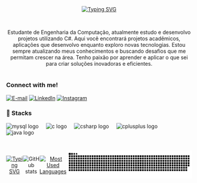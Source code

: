 <div align="center" style="display: flex; justify-content: center; align-items: center; height: 80px;">
  <a href="https://git.io/typing-svg">
    <img src="https://readme-typing-svg.demolab.com?font=Fira+Code&pause=1000&color=975AD6&center=true&vCenter=true&repeat=true&random=false&width=450&height=60&lines=%E2%9C%BA+Welcome+to+my+tech+universe+%E2%9C%BA" alt="Typing SVG" />
  </a>
</div>

<p align="center">Estudante de Engenharia da Computação, atualmente estudo e desenvolvo projetos utilizando C#. Aqui você encontrará projetos acadêmicos, aplicações que desenvolvo enquanto exploro novas tecnologias. Estou sempre atualizando meus conhecimentos e buscando desafios que me permitam crescer na área. Tenho paixão por aprender e aplicar o que sei para criar soluções inovadoras e eficientes.

#

<img align="right" alt="" height="200px" src="https://media3.giphy.com/media/L1R1tvI9svkIWwpVYr/giphy.gif?cid=6c09b9520veo0n84wz7333jd88vyvhaagcp137h5d7394gx8&ep=v1_internal_gif_by_id&rid=giphy.gif&ct=g">

<h3 align="left">Connect with me!</h3>

[![E-mail](https://img.shields.io/badge/-Email-000?style=for-the-badge&logo=microsoft-outlook&logoColor=975AD6&color:FFF)](mailto:contatobrunabarretto@gmail.com)
[![LinkedIn](https://img.shields.io/badge/-LinkedIn-000?style=for-the-badge&logo=linkedin&logoColor=975AD6&color:FFF)](https://www.linkedin.com/in/itsbrunabarreto/)
[![Instagram](https://img.shields.io/badge/-Instagram-000?style=for-the-badge&logo=instagram&logoColor=975AD6&color:FFF)](https://www.instagram.com/itsbrunabarreto/)

<h3 align="left">🤖 Stacks</h3>

<div align="left">
  <img src="https://skillicons.dev/icons?i=mysql" height="30" alt="mysql logo"  />
  <img width="12" />
  <img src="https://cdn.jsdelivr.net/gh/devicons/devicon/icons/c/c-original.svg" height="30" alt="c logo"  />
  <img width="12" />
  <img src="https://cdn.jsdelivr.net/gh/devicons/devicon/icons/csharp/csharp-original.svg" height="30" alt="csharp logo"  />
  <img width="12" />
  <img src="https://cdn.jsdelivr.net/gh/devicons/devicon/icons/cplusplus/cplusplus-original.svg" height="30" alt="cplusplus logo"  />
  <img width="12" />
  <img src="https://cdn.jsdelivr.net/gh/devicons/devicon/icons/java/java-original.svg" height="30" alt="java logo"  />
</div>

#

<div align="center" style="display: flex; justify-content: center; align-items: center; height: 80px;">
  <a href="https://git.io/typing-svg">
    <img src="https://readme-typing-svg.demolab.com?font=Fira+Code&pause=1000&color=975AD6&center=true&vCenter=true&repeat=false&width=450&height=60&lines=%E2%9A%9E+GitHub+Stats+%E2%9A%9F" alt="Typing SVG" />
  </a>
  <br>
  <img src="https://github-readme-stats-git-masterrstaa-rickstaa.vercel.app/api?username=itsbrunabarreto&hide_title=true&show_icons=true&include_all_commits=false&count_private=true&line_height=25&hide=issues&bg_color=000&title_color=4a2c81&text_color=FFF&border_radius=3&border_color=4a2c81&icon_color=4a2c81&theme=midnight-purple" alt="GitHub stats">
  <a href="https://github.com/itsbrunabarreto/github-readme-stats">
    <img src="https://github-readme-stats-git-masterrstaa-rickstaa.vercel.app/api/top-langs/?username=itsbrunabarreto&line_height=10&card_width=290&layout=compact&hide_title=false&count_private=true&langs_count=4&show_icons=true&title_color=4a2c81&hide=html,scss,less&bg_color=000&text_color=8B8B8B&border_radius=3&border_color=4a2c81" alt="Most Used Languages">
  </a>
  
#

<div style="display: flex; justify-content: center; align-items: center;">
  <picture>
    <source media="(prefers-color-scheme: dark)" srcset="https://raw.githubusercontent.com/mari4souza/mari4souza/output/github-contribution-grid-snake-dark.svg">
    <source media="(prefers-color-scheme: light)" srcset="https://raw.githubusercontent.com/mari4souza/mari4souza/output/github-contribution-grid-snake-dark.svg">
    <img alt="github contribution grid snake animation" src="https://raw.githubusercontent.com/mari4souza/mari4souza/output/github-contribution-grid-snake.svg">
  </picture>
</div>

